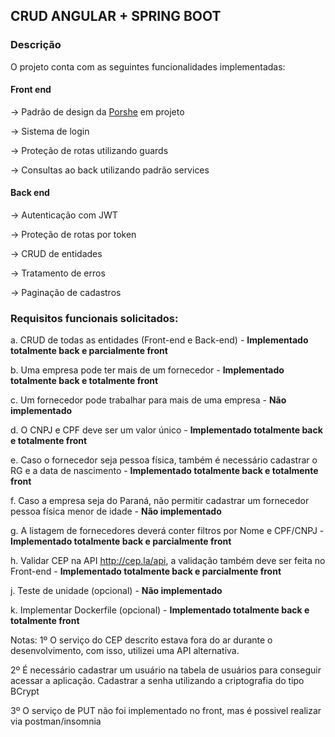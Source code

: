 ## CRUD ANGULAR + SPRING BOOT

### Descrição

O projeto conta com as seguintes funcionalidades implementadas:

#### Front end
-> Padrão de design da [Porshe](https://github.com/porsche-design-system/porsche-design-system) em projeto

-> Sistema de login

-> Proteção de rotas utilizando guards

-> Consultas ao back utilizando padrão services

#### Back end
-> Autenticação com JWT

-> Proteção de rotas por token

-> CRUD de entidades

-> Tratamento de erros

-> Paginação de cadastros

### Requisitos funcionais solicitados:

a. CRUD de todas as entidades (Front-end e Back-end) - **Implementado totalmente back e parcialmente front**

b. Uma empresa pode ter mais de um fornecedor  -  **Implementado totalmente back e totalmente front**

c. Um fornecedor pode trabalhar para mais de uma empresa - **Não implementado**

d. O CNPJ e CPF deve ser um valor único  - **Implementado totalmente back e totalmente front**

e. Caso o fornecedor seja pessoa física, também é necessário cadastrar o RG e a data de nascimento - **Implementado totalmente back e totalmente front**

f. Caso a empresa seja do Paraná, não permitir cadastrar um fornecedor pessoa física menor de idade - **Não implementado**

g. A listagem de fornecedores deverá conter filtros por Nome e CPF/CNPJ - **Implementado totalmente back e parcialmente front**

h. Validar CEP na API http://cep.la/api, a validação também deve ser feita no Front-end - **Implementado totalmente back e parcialmente front**

j. Teste de unidade (opcional) - **Não implementado**

k. Implementar Dockerfile (opcional) - **Implementado totalmente back e totalmente front**

Notas:
1º O serviço do CEP descrito estava fora do ar durante o desenvolvimento, com isso, utilizei uma API alternativa.

2º É necessário cadastrar um usuário na tabela de usuários para conseguir acessar a aplicação. Cadastrar a senha utilizando a criptografia do tipo BCrypt

3º O serviço de PUT não foi implementado no front, mas é possivel realizar via postman/insomnia
